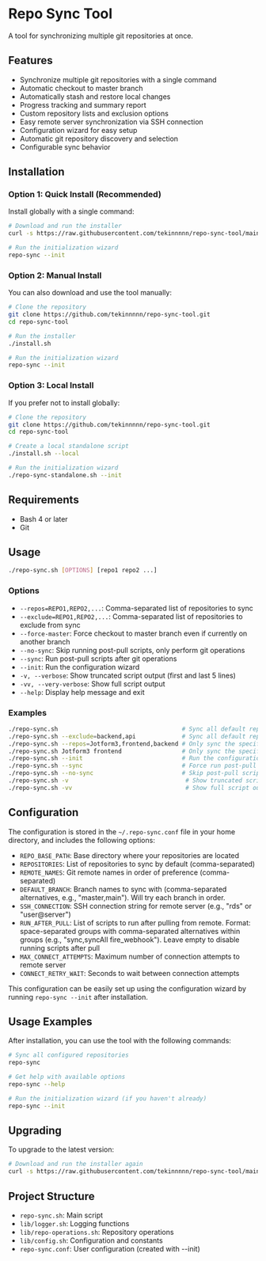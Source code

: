 # Repo Sync Tool

A tool for synchronizing multiple git repositories at once.

## Features

- Synchronize multiple git repositories with a single command
- Automatic checkout to master branch
- Automatically stash and restore local changes
- Progress tracking and summary report
- Custom repository lists and exclusion options
- Easy remote server synchronization via SSH connection
- Configuration wizard for easy setup
- Automatic git repository discovery and selection
- Configurable sync behavior

## Installation

### Option 1: Quick Install (Recommended)

Install globally with a single command:

```bash
# Download and run the installer
curl -s https://raw.githubusercontent.com/tekinnnnn/repo-sync-tool/main/install.sh | bash

# Run the initialization wizard
repo-sync --init
```

### Option 2: Manual Install

You can also download and use the tool manually:

```bash
# Clone the repository
git clone https://github.com/tekinnnnn/repo-sync-tool.git
cd repo-sync-tool

# Run the installer
./install.sh

# Run the initialization wizard
repo-sync --init
```

### Option 3: Local Install

If you prefer not to install globally:

```bash
# Clone the repository
git clone https://github.com/tekinnnnn/repo-sync-tool.git
cd repo-sync-tool

# Create a local standalone script
./install.sh --local

# Run the initialization wizard
./repo-sync-standalone.sh --init
```

## Requirements

- Bash 4 or later
- Git

## Usage

```bash
./repo-sync.sh [OPTIONS] [repo1 repo2 ...]
```

### Options

- `--repos=REPO1,REPO2,...`: Comma-separated list of repositories to sync
- `--exclude=REPO1,REPO2,...`: Comma-separated list of repositories to exclude from sync
- `--force-master`: Force checkout to master branch even if currently on another branch
- `--no-sync`: Skip running post-pull scripts, only perform git operations
- `--sync`: Run post-pull scripts after git operations
- `--init`: Run the configuration wizard
- `-v, --verbose`: Show truncated script output (first and last 5 lines)
- `-vv, --very-verbose`: Show full script output
- `--help`: Display help message and exit

### Examples

```bash
./repo-sync.sh                                   # Sync all default repositories
./repo-sync.sh --exclude=backend,api             # Sync all default repositories except backend and api
./repo-sync.sh --repos=Jotform3,frontend,backend # Only sync the specified repositories
./repo-sync.sh Jotform3 frontend                 # Only sync the specified repositories (alternative syntax)
./repo-sync.sh --init                            # Run the configuration wizard
./repo-sync.sh --sync                            # Force run post-pull scripts
./repo-sync.sh --no-sync                         # Skip post-pull scripts
./repo-sync.sh -v                                 # Show truncated script output
./repo-sync.sh -vv                                # Show full script output
```

## Configuration

The configuration is stored in the `~/.repo-sync.conf` file in your home directory, and includes the following options:

- `REPO_BASE_PATH`: Base directory where your repositories are located
- `REPOSITORIES`: List of repositories to sync by default (comma-separated)
- `REMOTE_NAMES`: Git remote names in order of preference (comma-separated)
- `DEFAULT_BRANCH`: Branch names to sync with (comma-separated alternatives, e.g., "master,main"). Will try each branch in order.
- `SSH_CONNECTION`: SSH connection string for remote server (e.g., "rds" or "user@server")
- `RUN_AFTER_PULL`: List of scripts to run after pulling from remote. Format: space-separated groups with comma-separated alternatives within groups (e.g., "sync,syncAll fire_webhook"). Leave empty to disable running scripts after pull
- `MAX_CONNECT_ATTEMPTS`: Maximum number of connection attempts to remote server
- `CONNECT_RETRY_WAIT`: Seconds to wait between connection attempts

This configuration can be easily set up using the configuration wizard by running `repo-sync --init` after installation.

## Usage Examples

After installation, you can use the tool with the following commands:

```bash
# Sync all configured repositories
repo-sync

# Get help with available options
repo-sync --help

# Run the initialization wizard (if you haven't already)
repo-sync --init
```

## Upgrading

To upgrade to the latest version:

```bash
# Download and run the installer again
curl -s https://raw.githubusercontent.com/tekinnnnn/repo-sync-tool/main/install.sh | bash
```

## Project Structure

- `repo-sync.sh`: Main script
- `lib/logger.sh`: Logging functions
- `lib/repo-operations.sh`: Repository operations
- `lib/config.sh`: Configuration and constants
- `repo-sync.conf`: User configuration (created with --init)